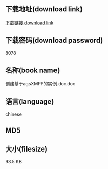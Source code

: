 ## 下载地址(download link)
[下载链接 download link](https://tutu365.netlify.app/?s=%E5%88%9B%E5%BB%BA%E5%9F%BA%E4%BA%8EagsXMPP%E7%9A%84%E5%AE%9E%E4%BE%8B.doc)

## 下载密码(download password)
8078

## 名称(book name)
创建基于agsXMPP的实例.doc.doc

## 语言(language)
chinese

## MD5


## 大小(filesize)
93.5 KB
